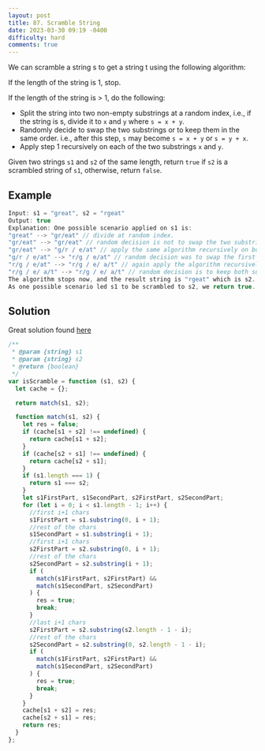 ```yaml
---
layout: post
title: 87. Scramble String
date: 2023-03-30 09:19 -0400
difficulty: hard
comments: true
---
```


We can scramble a string s to get a string t using the following algorithm:

If the length of the string is 1, stop.

If the length of the string is > 1, do the following:

- Split the string into two non-empty substrings at a random index, i.e., if the string is s, divide it to `x` and `y` where `s = x + y`.
- Randomly decide to swap the two substrings or to keep them in the same order. i.e., after this step, `s` may become `s = x + y` or `s = y + x`.
- Apply step 1 recursively on each of the two substrings `x` and `y`.

Given two strings `s1` and `s2` of the same length, return `true` if `s2` is a scrambled string of `s1`, otherwise, return `false`.

## Example

```javascript
Input: s1 = "great", s2 = "rgeat"
Output: true
Explanation: One possible scenario applied on s1 is:
"great" --> "gr/eat" // divide at random index.
"gr/eat" --> "gr/eat" // random decision is not to swap the two substrings and keep them in order.
"gr/eat" --> "g/r / e/at" // apply the same algorithm recursively on both substrings. divide at random index each of them.
"g/r / e/at" --> "r/g / e/at" // random decision was to swap the first substring and to keep the second substring in the same order.
"r/g / e/at" --> "r/g / e/ a/t" // again apply the algorithm recursively, divide "at" to "a/t".
"r/g / e/ a/t" --> "r/g / e/ a/t" // random decision is to keep both substrings in the same order.
The algorithm stops now, and the result string is "rgeat" which is s2.
As one possible scenario led s1 to be scrambled to s2, we return true.
```

## Solution

Great solution found [here](https://leetcode.com/problems/scramble-string/solutions/1277442/javascript-easy-explained-solution/?orderBy=most_votes&languageTags=javascript)

```javascript
/**
 * @param {string} s1
 * @param {string} s2
 * @return {boolean}
 */
var isScramble = function (s1, s2) {
  let cache = {};

  return match(s1, s2);

  function match(s1, s2) {
    let res = false;
    if (cache[s1 + s2] !== undefined) {
      return cache[s1 + s2];
    }
    if (cache[s2 + s1] !== undefined) {
      return cache[s2 + s1];
    }
    if (s1.length === 1) {
      return s1 === s2;
    }
    let s1FirstPart, s1SecondPart, s2FirstPart, s2SecondPart;
    for (let i = 0; i < s1.length - 1; i++) {
      //first i+1 chars
      s1FirstPart = s1.substring(0, i + 1);
      //rest of the chars
      s1SecondPart = s1.substring(i + 1);
      //first i+1 chars
      s2FirstPart = s2.substring(0, i + 1);
      //rest of the chars
      s2SecondPart = s2.substring(i + 1);
      if (
        match(s1FirstPart, s2FirstPart) &&
        match(s1SecondPart, s2SecondPart)
      ) {
        res = true;
        break;
      }
      //last i+1 chars
      s2FirstPart = s2.substring(s2.length - 1 - i);
      //rest of the chars
      s2SecondPart = s2.substring(0, s2.length - 1 - i);
      if (
        match(s1FirstPart, s2FirstPart) &&
        match(s1SecondPart, s2SecondPart)
      ) {
        res = true;
        break;
      }
    }
    cache[s1 + s2] = res;
    cache[s2 + s1] = res;
    return res;
  }
};
```

